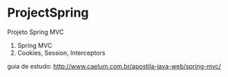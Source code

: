 ProjectSpring
=============

Projeto Spring MVC

1. Spring MVC
2. Cookies, Session, Interceptors

guia de estudo: http://www.caelum.com.br/apostila-java-web/spring-mvc/
